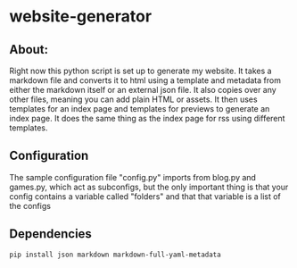 # website-generator

## About:
Right now this python script is set up to generate my website. It takes a markdown file and converts it to html using a template and metadata from either the markdown itself or an external json file. It also copies over any other files, meaning you can add plain HTML or assets. It then uses templates for an index page and templates for previews to generate an index page. It does the same thing as the index page for rss using different templates.

## Configuration
The sample configuration file "config.py" imports from blog.py and games.py, which act as subconfigs, but the only important thing is that your config contains a variable called "folders" and that that variable is a list of the configs
## Dependencies

```bash
pip install json markdown markdown-full-yaml-metadata
```